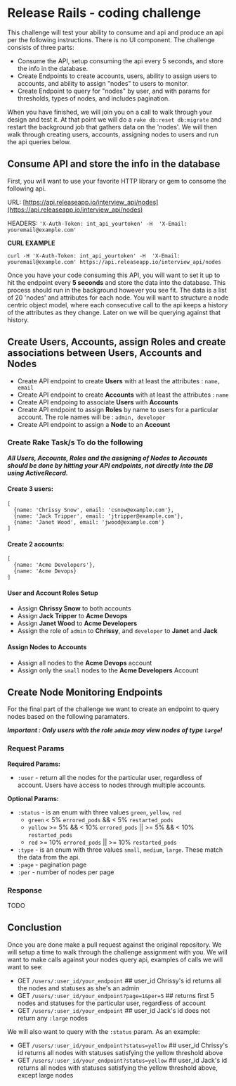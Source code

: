 Release Rails - coding challenge
=========

This challenge will test your ability to consume and api and produce an api per the following instructions.  There is no UI component. The challenge consists of three parts:

* Consume the API, setup consuming the api every 5 seconds, and store the info in the database.
* Create Endpoints to create accounts, users, ability to assign users to accounts, and ability to assign "nodes" to users to monitor.
* Create Endpoint to query for "nodes" by user, and with params for thresholds, types of nodes, and includes pagination.

When you have finished, we will join you on a call to walk through your design and test it.  At that point we will do a `rake db:reset db:migrate` and restart the background job that gathers data on the 'nodes'.  We will then walk through creating users, accounts, assigning nodes to users and run the api queries below.

## Consume API and store the info in the database

First, you will want to use your favorite HTTP library or gem to consome the following api.

URL: [https://api.releaseapp.io/interview_api/nodes](https://api.releaseapp.io/interview_api/nodes)

HEADERS: `'X-Auth-Token: int_api_yourtoken' -H  'X-Email: youremail@example.com'`

**CURL EXAMPLE**

`curl -H 'X-Auth-Token: int_api_yourtoken' -H  'X-Email: youremail@example.com' https://api.releaseapp.io/interview_api/nodes`

Once you have your code consuming this API, you will want to set it up to hit the endpoint every **5 seconds** and store the data into the database. This process should run in the background however you see fit.  The data is a list of 20 'nodes' and attributes for each node.  You will want to structure a node centric object model, where each consecutive call to the api keeps a history of the attributes as they change.  Later on we will be querying against that history.

## Create Users, Accounts, assign Roles and create associations between Users, Accounts and Nodes

* Create API endpoint to create **Users** with at least the attributes : `name, email`
* Create API endpoint to create **Accounts** with at least the attributes : `name`
* Create API endpoing to associate **Users** with **Accounts**
* Create API endpoint to assign **Roles** by name to users for a particular account.  The role names will be : `admin, developer`
* Create API endpoint to assign a **Node** to an **Account**

### Create Rake Task/s To do the following

_**All Users, Accounts, Roles and the assigning of Nodes to Accounts should be done by hitting your API endpoints, not directly into the DB using ActiveRecord.**_

#### Create 3 users:

```
[
  {name: 'Chrissy Snow', email: 'csnow@example.com'},
  {name: 'Jack Tripper', email: 'jtripper@example.com'},
  {name: 'Janet Wood', email: 'jwood@example.com'}
]
```

#### Create 2 accounts:

```
[
  {name: 'Acme Developers'},
  {name: 'Acme Devops}
]
```

#### User and Account Roles Setup

* Assign **Chrissy Snow** to both accounts
* Assign **Jack Tripper** to **Acme Devops**
* Assign **Janet Wood** to **Acme Developers**
* Assign the role of `admin` to **Chrissy**, and `developer` to **Janet** and **Jack**

#### Assign Nodes to Accounts

* Assign all nodes to the **Acme Devops** account
* Assign only the `small` nodes to the **Acme Developers** Account

## Create Node Monitoring Endpoints

For the final part of the challenge we want to create an endpoint to query nodes based on the following paramaters.  

_**Important : Only users with the role `admin` may view nodes of type `large`!**_ 

### Request Params

**Required Params:**

* `:user` - return all the nodes for the particular user, regardless of account.  Users have access to nodes through multiple accounts.

**Optional Params:**

* `:status` - is an enum with three values `green`, `yellow`, `red`
  * `green`  < 5% `errored_pods` && < 5% `restarted_pods`
  * `yellow`  >= 5% && < 10% `errored_pods` || >= 5% && < 10% `restarted_pods`
  * `red`  >= 10% `errored_pods` || >= 10% `restarted_pods`
* `:type` - is an enum with three values `small`, `medium`, `large`.  These match the data from the api.
* `:page` - pagination page
* `:per` - number of nodes per page
 
### Response
TODO

## Conclustion
Once you are done make a pull request against the original repository.  We will setup a time to walk through the challenge assignment with you.  We will want to make calls against your nodes query api, examples of calls we will want to see:
* GET `/users/:user_id/your_endpoint` ## user_id Chrissy's id returns all the nodes and statuses as she's an admin
* GET `/users/:user_id/your_endpoint?page=1&per=5` ## returns first 5 nodes and statuses for the particular user, regardless of account
* GET `/users/:user_id/your_endpoint` ## user_id Jack's id does not return any `:large` nodes

We will also want to query with the `:status` param.  As an example:
* GET `/users/:user_id/your_endpoint?status=yellow` ## user_id Chrissy's id returns all nodes with statuses satisfying the yellow threshold above 
* GET `/users/:user_id/your_endpoint?status=yellow` ## user_id Jack's id returns all nodes with statuses satisfying the yellow threshold above, except large nodes 
